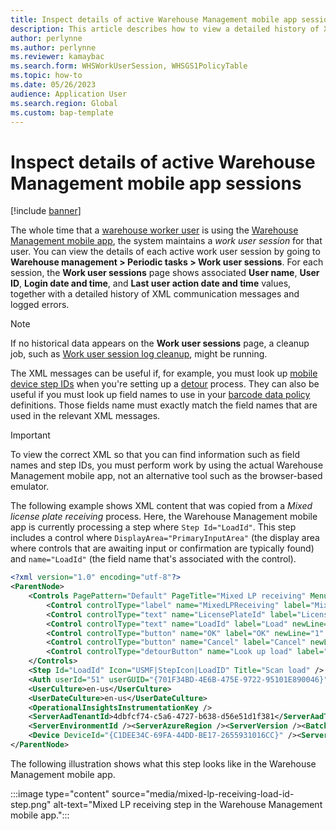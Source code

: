 ```yaml
---
title: Inspect details of active Warehouse Management mobile app sessions
description: This article describes how to view a detailed history of XML messages and errors that are associated with all active Warehouse Management mobile app sessions.
author: perlynne
ms.author: perlynne
ms.reviewer: kamaybac
ms.search.form: WHSWorkUserSession, WHSGS1PolicyTable
ms.topic: how-to
ms.date: 05/26/2023
audience: Application User
ms.search.region: Global
ms.custom: bap-template
---
```


# Inspect details of active Warehouse Management mobile app sessions

[!include [banner](../includes/banner.md)]

The whole time that a [warehouse worker user](manage-warehouse-workers.md) is using the [Warehouse Management mobile app](install-configure-warehouse-management-app.md), the system maintains a *work user session* for that user. You can view the details of each active work user session by going to **Warehouse management \> Periodic tasks \> Work user sessions**. For each session, the **Work user sessions** page shows associated **User name**, **User ID**, **Login date and time**, and **Last user action date and time** values, together with a detailed history of XML communication messages and logged errors.

> [!NOTE]
> If no historical data appears on the **Work user sessions** page, a cleanup job, such as [Work user session log cleanup](../../fin-ops-core/dev-itpro/sysadmin/cleanuproutines.md#warehouse-management), might be running.

The XML messages can be useful if, for example, you must look up [mobile device step IDs](mobile-app-titles-instructions.md) when you're setting up a [detour](warehouse-app-detours.md) process. They can also be useful if you must look up field names to use in your [barcode data policy](gs1-barcodes.md#policies-for-menus) definitions. Those fields name must exactly match the field names that are used in the relevant XML messages.

> [!IMPORTANT]
> To view the correct XML so that you can find information such as field names and step IDs, you must perform work by using the actual Warehouse Management mobile app, not an alternative tool such as the browser-based emulator.

The following example shows XML content that was copied from a *Mixed license plate receiving* process. Here, the Warehouse Management mobile app is currently processing a step where `Step Id="LoadId"`. This step includes a control where `DisplayArea="PrimaryInputArea"` (the display area where controls that are awaiting input or confirmation are typically found) and `name="LoadId"` (the field name that's associated with the control).

``` XML
<?xml version="1.0" encoding="utf-8"?>
<ParentNode>
    <Controls PagePattern="Default" PageTitle="Mixed LP receiving" MenuItemName="Mixed LP receiving">
        <Control controlType="label" name="MixedLPReceiving" label="Mixed LP receiving" newLine="1" data="" type="Undefined" length="-1" error="0" defaultButton="0" enabled="1" selected="" color="#000000" Status="1" NumDecimals="-1" DisplayArea="SubHeaderArea" PreferredInputMode="" PreferredInputType="" DisplayPriority="0" DisplaySubPriority="0" DataSequence="3" AttachedTo="" InstructionControl="" Footer1="" Footer2="" InputType="16806" />
        <Control controlType="text" name="LicensePlateId" label="License plate" newLine="1" data="LP33" type="String" length="25" error="0" defaultButton="0" enabled="0" selected="" color="#000000" Status="1" NumDecimals="-1" DisplayArea="InfoAndSecondaryInputArea" PreferredInputMode="Scanning" PreferredInputType="Alpha" DisplayPriority="50" DisplaySubPriority="22" DataSequence="4" AttachedTo="" InstructionControl="" Footer1="" Footer2="" InputType="2694" />
        <Control controlType="text" name="LoadId" label="Load" newLine="1" data="" type="String" length="20" error="0" defaultButton="0" enabled="1" selected="" color="#000000" Status="1" NumDecimals="-1" DisplayArea="PrimaryInputArea" PreferredInputMode="Scanning" PreferredInputType="Alpha" DisplayPriority="70" DisplaySubPriority="11" DataSequence="5" AttachedTo="" InstructionControl="" Footer1="" Footer2="" InputType="14265" />
        <Control controlType="button" name="OK" label="OK" newLine="1" data="" Icon="USMF|ActionIcon|OK" type="Undefined" length="-1" error="0" defaultButton="1" enabled="1" selected="" color="#000000" Status="1" NumDecimals="-1" DisplayArea="PrimaryActionArea" PreferredInputMode="" PreferredInputType="" DisplayPriority="0" DisplaySubPriority="0" DataSequence="6" AttachedTo="" InstructionControl="" Footer1="" Footer2="" InputType="16806" />
        <Control controlType="button" name="Cancel" label="Cancel" newLine="1" data="" Icon="USMF|ActionIcon|Cancel" type="Undefined" length="-1" error="0" defaultButton="0" enabled="1" selected="" color="#000000" Status="1" NumDecimals="-1" DisplayArea="" PreferredInputMode="" PreferredInputType="" DisplayPriority="0" DisplaySubPriority="0" DataSequence="7" AttachedTo="" InstructionControl="" Footer1="" Footer2="" InputType="16806" />
        <Control controlType="detourButton" name="Look up load" label="Look up load" newLine="1" data="" Icon="USMF|MenuIcon|GenericDataInquiry" type="16806" length="0" error="0" defaultButton="0" enabled="1" selected="" color="0" Status="0" NumDecimals="-1" DisplayArea="" PreferredInputMode="" PreferredInputType="" DisplayPriority="0" DisplaySubPriority="0" DataSequence="8" AttachedTo="" InstructionControl="" Footer1="" Footer2="" InputType="0" />
    </Controls>
    <Step Id="LoadId" Icon="USMF|StepIcon|LoadID" Title="Scan load" />
    <Auth userId="51" userGUID="{701F34BD-4E6B-475E-9722-95101E890046}" sessionId="{XXXXXXXX-XXXX-XXXX-XXXX-XXXXXXXXXXXX}" />
    <UserCulture>en-us</UserCulture>
    <UserDateCulture>en-us</UserDateCulture>
    <OperationalInsightsInstrumentationKey />
    <ServerAadTenantId>4dbfcf74-c5a6-4727-b638-d56e51d1f381</ServerAadTenantId>
    <ServerEnvironmentId /><ServerAzureRegion /><ServerVersion /><BatchFlightsEnabled />
    <Device DeviceId="{C1DEE34C-69FA-44DD-BE17-2655931016CC}" /><ServerActivity ServerActivityId="{B2AAD7A2-7674-0006-E259-ABB27476D901}" />
</ParentNode>
```

The following illustration shows what this step looks like in the Warehouse Management mobile app.

:::image type="content" source="media/mixed-lp-receiving-load-id-step.png" alt-text="Mixed LP receiving step in the Warehouse Management mobile app.":::

